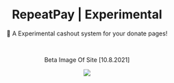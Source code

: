 <div align="center">
<h1>RepeatPay | Experimental</h1>
<p>🎯 A Experimental cashout system for your donate pages!</p>
<br>
<p>Beta Image Of Site [10.8.2021]</p>
<img src="https://user-images.githubusercontent.com/52077360/128882815-324d8d4e-5f54-41c8-a7a8-074e5c0a656a.png">
